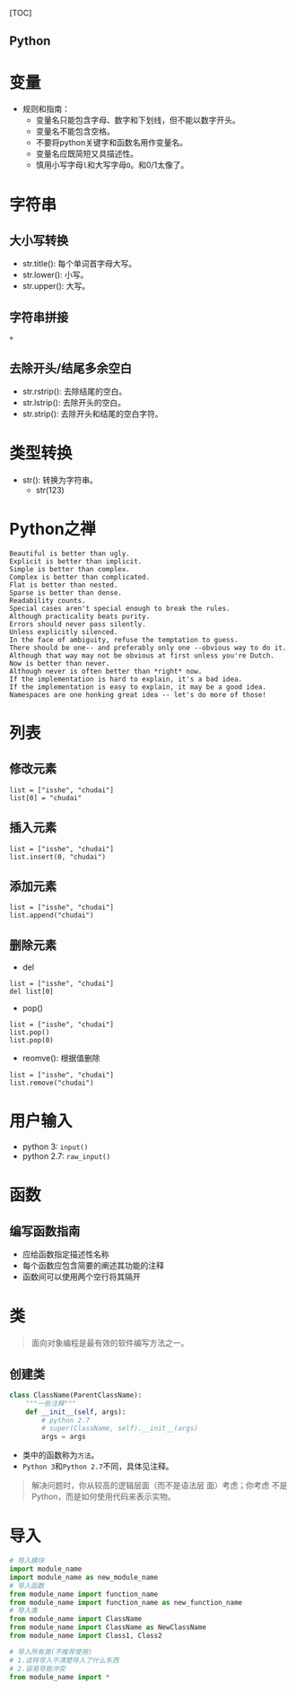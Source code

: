 [TOC]

Python
---

# 变量
* 规则和指南：
  * 变量名只能包含字母、数字和下划线，但不能以数字开头。
  * 变量名不能包含空格。
  * 不要将python关键字和函数名用作变量名。
  * 变量名应既简短又具描述性。
  * 慎用小写字母`l`和大写字母`O`。和0/1太像了。

# 字符串
## 大小写转换
* str.title(): 每个单词首字母大写。
* str.lower(): 小写。
* str.upper(): 大写。

## 字符串拼接
`+`

## 去除开头/结尾多余空白
* str.rstrip(): 去除结尾的空白。
* str.lstrip(): 去除开头的空白。
* str.strip(): 去除开头和结尾的空白字符。

# 类型转换
* str(): 转换为字符串。
    * str(123)
    
# Python之禅
```
Beautiful is better than ugly.
Explicit is better than implicit.
Simple is better than complex.
Complex is better than complicated.
Flat is better than nested.
Sparse is better than dense.
Readability counts.
Special cases aren't special enough to break the rules.
Although practicality beats purity.
Errors should never pass silently.
Unless explicitly silenced.
In the face of ambiguity, refuse the temptation to guess.
There should be one-- and preferably only one --obvious way to do it.
Although that way may not be obvious at first unless you're Dutch.
Now is better than never.
Although never is often better than *right* now.
If the implementation is hard to explain, it's a bad idea.
If the implementation is easy to explain, it may be a good idea.
Namespaces are one honking great idea -- let's do more of those!
```

# 列表
## 修改元素
```
list = ["isshe", "chudai"]
list[0] = "chudai"
```

## 插入元素
```
list = ["isshe", "chudai"]
list.insert(0, "chudai")
```

## 添加元素
```
list = ["isshe", "chudai"]
list.append("chudai")
```

## 删除元素
* del
```
list = ["isshe", "chudai"]
del list[0]
```

* pop()
```
list = ["isshe", "chudai"]
list.pop()
list.pop(0)
```

* reomve(): 根据值删除
```
list = ["isshe", "chudai"]
list.remove("chudai")
```

# 用户输入
* python 3: `input()`
* python 2.7: `raw_input()`


# 函数
## 编写函数指南
* 应给函数指定描述性名称
* 每个函数应包含简要的阐述其功能的注释
* 函数间可以使用两个空行将其隔开

# 类
> 面向对象编程是最有效的软件编写方法之一。

## 创建类
```python
class ClassName(ParentClassName):
    """一些注释"""
    def __init__(self, args):
        # python 2.7
        # super(ClassName, self).__init__(args)
        args = args
```
* 类中的函数称为`方法`。
* `Python 3`和`Python 2.7`不同，具体见注释。

> 解决问题时，你从较高的逻辑层面（而不是语法层 面）考虑；你考虑
> 不是Python，而是如何使用代码来表示实物。

# 导入
```python
# 导入模块
import module_name
import module_name as new_module_name
# 导入函数
from module_name import function_name
from module_name import function_name as new_function_name
# 导入类
from module_name import ClassName
from module_name import ClassName as NewClassName
from module_name import Class1, Class2

# 导入所有类(不推荐使用)
# 1.这样导入不清楚导入了什么东西
# 2.容易导致冲突
from module_name import *
```
